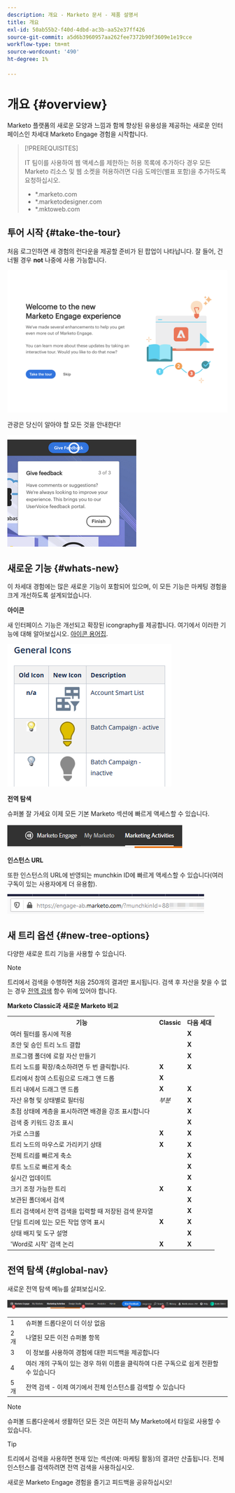 ```yaml
---
description: 개요 - Marketo 문서 - 제품 설명서
title: 개요
exl-id: 50ab55b2-f40d-4dbd-ac3b-aa52e37ff426
source-git-commit: a5d6b3960957aa262fee7372b90f3609e1e19cce
workflow-type: tm+mt
source-wordcount: '490'
ht-degree: 1%

---
```


# 개요 {#overview}

Marketo 플랫폼의 새로운 모양과 느낌과 함께 향상된 유용성을 제공하는 새로운 인터페이스인 차세대 Marketo Engage 경험을 시작합니다.

>[!PREREQUISITES]
>
>IT 팀이를 사용하여 웹 액세스를 제한하는 허용 목록에 추가하다 경우 모든 Marketo 리소스 및 웹 소켓을 허용하려면 다음 도메인(별표 포함)을 추가하도록 요청하십시오.
>
>* *.marketo.com
>* *.marketodesigner.com
>* *.mktoweb.com


## 투어 시작 {#take-the-tour}

처음 로그인하면 새 경험의 런다운을 제공할 준비가 된 팝업이 나타납니다. 잘 들어, 건너뛸 경우 **not** 나중에 사용 가능합니다.

![](assets/overview-1.png)

관광은 당신이 알아야 할 모든 것을 안내한다!

![](assets/overview-2.png)

## 새로운 기능 {#whats-new}

이 차세대 경험에는 많은 새로운 기능이 포함되어 있으며, 이 모든 기능은 마케팅 경험을 크게 개선하도록 설계되었습니다.

**아이콘**

새 인터페이스 기능은 개선되고 확장된 icongraphy를 제공합니다. 여기에서 이러한 기능에 대해 알아보십시오. [아이콘 용어집](/help/marketo/product-docs/marketo-engage-next-generation-experience/icon-glossary.md).

![](assets/overview-new-icons.png)

**전역 탐색**

슈퍼볼 잘 가세요 이제 모든 기본 Marketo 섹션에 빠르게 액세스할 수 있습니다.

![](assets/overview-5.png)

**인스턴스 URL**

또한 인스턴스의 URL에 반영되는 munchkin ID에 빠르게 액세스할 수 있습니다(여러 구독이 있는 사용자에게 더 유용함).

![](assets/overview-6.png)

## 새 트리 옵션 {#new-tree-options}

다양한 새로운 트리 기능을 사용할 수 있습니다.

>[!NOTE]
>
>트리에서 검색을 수행하면 처음 250개의 결과만 표시됩니다. 검색 후 자산을 찾을 수 없는 경우 [전역 검색](/help/marketo/product-docs/marketo-engage-next-generation-experience/using-the-global-search.md) 함수 위에 있어야 합니다.

**Marketo Classic과 새로운 Marketo 비교**

<table> 
 <tbody>
  <tr>
   <th>기능</th> 
   <th>Classic</th> 
   <th>다음 세대</th> 
  </tr>
  <tr>
   <td>여러 필터를 동시에 적용</td> 
   <td></td> 
   <td><strong>X</strong></td>  
  </tr>
  <tr>
   <td>초안 및 승인 트리 노드 결합</td> 
   <td></td> 
   <td><strong>X</strong></td> 
  </tr>
  <tr>
   <td>프로그램 폴더에 로컬 자산 만들기</td> 
   <td></td> 
   <td><strong>X</strong></td> 
  </tr>
  <tr>
   <td>트리 노드를 확장/축소하려면 두 번 클릭합니다.</td> 
   <td><strong>X</strong></td> 
   <td><strong>X</strong></td>  
  </tr>
  <tr>
   <td>트리에서 참여 스트림으로 드래그 앤 드롭</td> 
   <td><strong>X</strong></td> 
   <td></td> 
  </tr>
  <tr>
   <td>트리 내에서 드래그 앤 드롭</td> 
   <td><strong>X</strong></td> 
   <td><strong>X</strong></td> 
  </tr>
  <tr>
   <td>자산 유형 및 상태별로 필터링</td> 
   <td><i>부분</i></td> 
   <td><strong>X</strong></td>  
  </tr>
  <tr>
   <td>초점 상태에 계층을 표시하려면 배경을 강조 표시합니다</td> 
   <td></td> 
   <td><strong>X</strong></td> 
  </tr>
  <tr>
   <td>검색 중 키워드 강조 표시</td> 
   <td></td> 
   <td><strong>X</strong></td> 
  </tr>
  <tr>
   <td>가로 스크롤</td> 
   <td><strong>X</strong></td> 
   <td><strong>X</strong></td>  
  </tr>
  <tr>
   <td>트리 노드의 마우스로 가리키기 상태</td> 
   <td><strong>X</strong></td> 
   <td><strong>X</strong></td> 
  </tr>
  <tr>
   <td>전체 트리를 빠르게 축소</td> 
   <td></td> 
   <td><strong>X</strong></td> 
  </tr>
  <tr>
   <td>루트 노드로 빠르게 축소</td> 
   <td></td> 
   <td><strong>X</strong></td>  
  </tr>
  <tr>
   <td>실시간 업데이트</td> 
   <td></td> 
   <td><strong>X</strong></td> 
  </tr>
  <tr>
   <td>크기 조정 가능한 트리</td> 
   <td><strong>X</strong></td> 
   <td><strong>X</strong></td> 
  </tr>
  <tr>
   <td>보관된 폴더에서 검색</td> 
   <td></td> 
   <td><strong>X</strong></td>  
  </tr>
  <tr>
   <td>트리 검색에서 전역 검색을 입력할 때 저장된 검색 문자열</td> 
   <td></td> 
   <td><strong>X</strong></td> 
  </tr>
  <tr>
   <td>단일 트리에 있는 모든 작업 영역 표시</td> 
   <td><strong>X</strong></td> 
   <td><strong>X</strong></td> 
  </tr>
  <tr>
   <td>상태 배지 및 도구 설명</td> 
   <td></td> 
   <td><strong>X</strong></td>  
  </tr>
  <tr>
   <td>'Word로 시작' 검색 논리</td> 
   <td><strong>X</strong></td> 
   <td><strong>X</strong></td> 
  </tr>
 </tbody>
</table>

## 전역 탐색 {#global-nav}

새로운 전역 탐색 메뉴를 살펴보십시오.

![](assets/overview-7.png)

<table> 
 <tbody>
  <tr>
   <td>1</td> 
   <td>슈퍼볼 드롭다운이 더 이상 없음</td> 
  </tr>
  <tr>
   <td>2개</td> 
   <td>나열된 모든 이전 슈퍼볼 항목</td> 
  </tr>
  <tr>
   <td>3</td> 
   <td>이 정보를 사용하여 경험에 대한 피드백을 제공합니다</td> 
  </tr>
  <tr>
   <td>4</td> 
   <td>여러 개의 구독이 있는 경우 하위 이름을 클릭하여 다른 구독으로 쉽게 전환할 수 있습니다</td> 
  </tr>
  <tr>
   <td>5개</td> 
   <td>전역 검색 - 이제 여기에서 전체 인스턴스를 검색할 수 있습니다</td> 
  </tr>
 </tbody>
</table>

>[!NOTE]
>
>슈퍼볼 드롭다운에서 생활하던 모든 것은 여전히 My Marketo에서 타일로 사용할 수 있습니다.

>[!TIP]
>
>트리에서 검색을 사용하면 현재 있는 섹션(예: 마케팅 활동)의 결과만 산출됩니다. 전체 인스턴스를 검색하려면 전역 검색을 사용하십시오.

새로운 Marketo Engage 경험을 즐기고 피드백을 공유하십시오!
